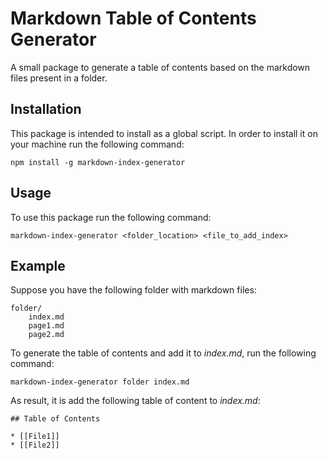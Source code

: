 # Markdown Table of Contents Generator

A small package to generate a table of contents based on the markdown files present in a folder.

## Installation

This package is intended to install as a global script.
In order to install it on your machine run the following command:

```
npm install -g markdown-index-generator
```

## Usage

To use this package run the following command:


```
markdown-index-generator <folder_location> <file_to_add_index>
```


## Example

Suppose you have the following folder with markdown files:

```
folder/
    index.md
    page1.md
    page2.md
```

To generate the table of contents and add it to *index.md*, run the following command:

```
markdown-index-generator folder index.md
```

As result, it is add the following table of content to *index.md*:

```
## Table of Contents

* [[File1]]
* [[File2]]
```
